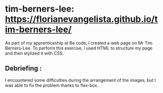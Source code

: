 # tim-berners-lee: https://florianevangelista.github.io/tim-berners-lee/

As part of my apprenticeship at Be code, I created a web page on Mr Tim Berners-Lee. To perform this exercise, I used HTML to structure my page and then stylized it with CSS.


## Debriefing :

I encountered some difficulties during the arrangement of the images, but I was able to fix the problem thanks to flex-box.
